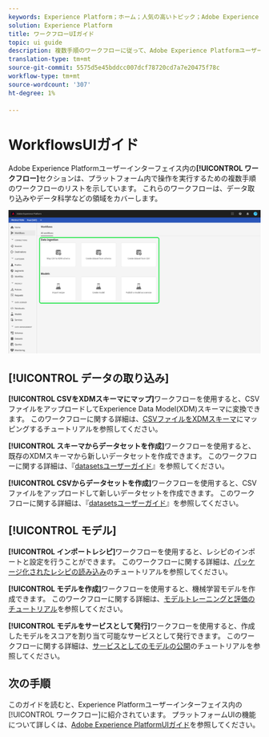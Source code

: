 ```yaml
---
keywords: Experience Platform；ホーム；人気の高いトピック；Adobe Experience Platform；ユーザーガイド；uiガイド；ワークフローuiガイド；ワークフロー;ワークフローユーザーガイド；
solution: Experience Platform
title: ワークフローUIガイド
topic: ui guide
description: 複数手順のワークフローに従って、Adobe Experience Platformユーザーインターフェイス内で共通の操作を実行する方法を説明します。
translation-type: tm+mt
source-git-commit: 5575d5e45bddcc007dcf78720cd7a7e20475f78c
workflow-type: tm+mt
source-wordcount: '307'
ht-degree: 1%

---
```



#  WorkflowsUIガイド

Adobe Experience Platformユーザーインターフェイス内の&#x200B;**[!UICONTROL ワークフロー]**&#x200B;セクションは、プラットフォーム内で操作を実行するための複数手順のワークフローのリストを示しています。 これらのワークフローは、データ取り込みやデータ科学などの領域をカバーします。

![ワークフロー](./images/workflows/workflows.png)

## [!UICONTROL データの取り込み]

**[!UICONTROL CSVをXDMスキーマにマップ]**&#x200B;ワークフローを使用すると、CSVファイルをアップロードしてExperience Data Model(XDM)スキーマに変換できます。 このワークフローに関する詳細は、[CSVファイルをXDMスキーマ](../ingestion/tutorials/map-a-csv-file.md)にマッピングするチュートリアルを参照してください。

**[!UICONTROL スキーマからデータセットを作成]**&#x200B;ワークフローを使用すると、既存のXDMスキーマから新しいデータセットを作成できます。 このワークフローに関する詳細は、『[datasetsユーザーガイド](../catalog/datasets/user-guide.md#schema)』を参照してください。

**[!UICONTROL CSVからデータセットを作成]**&#x200B;ワークフローを使用すると、CSVファイルをアップロードして新しいデータセットを作成できます。 このワークフローに関する詳細は、『[datasetsユーザーガイド](../catalog/datasets/user-guide.md#csv)』を参照してください。

## [!UICONTROL モデル]

**[!UICONTROL インポートレシピ]**&#x200B;ワークフローを使用すると、レシピのインポートと設定を行うことができます。 このワークフローに関する詳細は、[パッケージ化されたレシピの読み込み](../data-science-workspace/models-recipes/import-packaged-recipe-ui.md)のチュートリアルを参照してください。

**[!UICONTROL モデルを作成]**&#x200B;ワークフローを使用すると、機械学習モデルを作成できます。 このワークフローに関する詳細は、[モデルトレーニングと評価のチュートリアル](../data-science-workspace/models-recipes/train-evaluate-model-ui.md)を参照してください。

**[!UICONTROL モデルをサービスとして発行]**&#x200B;ワークフローを使用すると、作成したモデルをスコアを割り当て可能なサービスとして発行できます。 このワークフローに関する詳細は、[サービスとしてのモデルの公開](../data-science-workspace/models-recipes/publish-model-service-ui.md)のチュートリアルを参照してください。

## 次の手順

このガイドを読むと、Experience Platformユーザーインターフェイス内の[!UICONTROL ワークフロー]に紹介されています。 プラットフォームUIの機能について詳しくは、[Adobe Experience PlatformUIガイド](ui-guide.md)を参照してください。